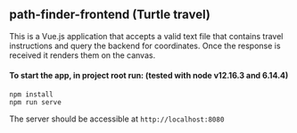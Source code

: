 ## path-finder-frontend (Turtle travel)

This is a Vue.js application that accepts a valid text file that contains travel instructions and query the backend for coordinates. Once the response is received it renders them on the canvas.

#### To start the app, in project root run: (tested with node v12.16.3 and 6.14.4)
```
npm install
npm run serve
```
The server should be accessible at `http://localhost:8080`
